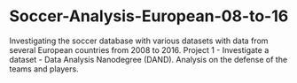 # Soccer-Analysis-European-08-to-16
Investigating the soccer database with various datasets with data from several European countries from 2008 to 2016. Project 1 - Investigate a dataset - Data Analysis Nanodegree (DAND). Analysis on the defense of the teams and players.
